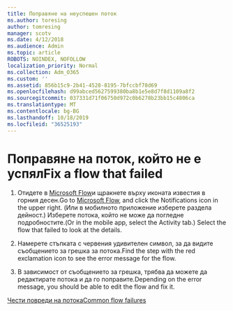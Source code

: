 ```yaml
---
title: Поправяне на неуспешен поток
ms.author: toresing
author: tomresing
manager: scotv
ms.date: 4/12/2018
ms.audience: Admin
ms.topic: article
ROBOTS: NOINDEX, NOFOLLOW
localization_priority: Normal
ms.collection: Adm_O365
ms.custom: ''
ms.assetid: 856b15c9-2b41-4528-8195-7bfccbf78d69
ms.openlocfilehash: d99abced5627599380ba8b1e5e8d7f8d1109a8f2
ms.sourcegitcommit: 037331d71f06750d972c0b6278b23bb15c4806ca
ms.translationtype: MT
ms.contentlocale: bg-BG
ms.lasthandoff: 10/18/2019
ms.locfileid: "36525193"
---
```

# <a name="fix-a-flow-that-failed"></a><span data-ttu-id="96881-102">Поправяне на поток, който не е успял</span><span class="sxs-lookup"><span data-stu-id="96881-102">Fix a flow that failed</span></span>

1. <span data-ttu-id="96881-103">Отидете в [Microsoft Flow](https://flow.microsoft.com/)и щракнете върху иконата известия в горния десен.</span><span class="sxs-lookup"><span data-stu-id="96881-103">Go to [Microsoft Flow](https://flow.microsoft.com/), and click the Notifications icon in the upper right.</span></span> <span data-ttu-id="96881-104">(Или в мобилното приложение изберете раздела дейност.) Изберете потока, който не може да погледне подробностите.</span><span class="sxs-lookup"><span data-stu-id="96881-104">(Or in the mobile app, select the Activity tab.) Select the flow that failed to look at the details.</span></span>
    
2. <span data-ttu-id="96881-105">Намерете стъпката с червения удивителен символ, за да видите съобщението за грешка за потока.</span><span class="sxs-lookup"><span data-stu-id="96881-105">Find the step with the red exclamation icon to see the error message for the flow.</span></span>
    
3. <span data-ttu-id="96881-106">В зависимост от съобщението за грешка, трябва да можете да редактирате потока и да го поправите.</span><span class="sxs-lookup"><span data-stu-id="96881-106">Depending on the error message, you should be able to edit the flow and fix it.</span></span> 
    
[<span data-ttu-id="96881-107">Чести повреди на потока</span><span class="sxs-lookup"><span data-stu-id="96881-107">Common flow failures</span></span>](https://go.microsoft.com/fwlink/?linkid=872110)
  

